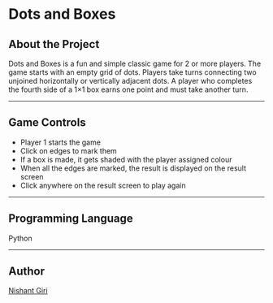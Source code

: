 # Dots and Boxes

## About the Project

Dots and Boxes is a fun and simple classic game for 2 or more players. The game starts with an empty grid of dots. Players take turns connecting two unjoined horizontally or vertically adjacent dots. A player who completes the fourth side of a 1×1 box earns one point and must take another turn.

---

## Game Controls

* Player 1 starts the game
* Click on edges to mark them
* If a box is made, it gets shaded with the player assigned colour
* When all the edges are marked, the result is displayed on the result screen
* Click anywhere on the result screen to play again

---

## Programming Language

Python

---

## Author

[Nishant Giri](https://github.com/nishant-giri "View Profile")